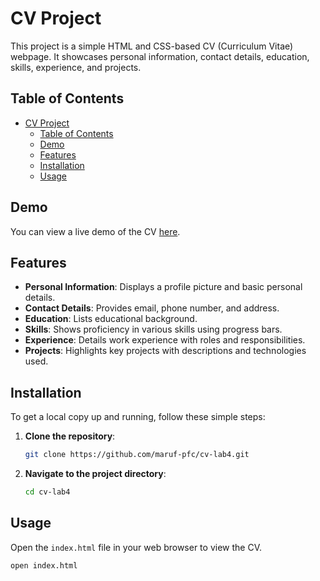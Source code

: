 # CV Project

This project is a simple HTML and CSS-based CV (Curriculum Vitae) webpage. It showcases personal information, contact details, education, skills, experience, and projects.

## Table of Contents

- [CV Project](#cv-project)
  - [Table of Contents](#table-of-contents)
  - [Demo](#demo)
  - [Features](#features)
  - [Installation](#installation)
  - [Usage](#usage)

## Demo

You can view a live demo of the CV [here](https://mdmarufsarker.github.io/cv-design-gub/).

## Features

- **Personal Information**: Displays a profile picture and basic personal details.
- **Contact Details**: Provides email, phone number, and address.
- **Education**: Lists educational background.
- **Skills**: Shows proficiency in various skills using progress bars.
- **Experience**: Details work experience with roles and responsibilities.
- **Projects**: Highlights key projects with descriptions and technologies used.

## Installation

To get a local copy up and running, follow these simple steps:

1. **Clone the repository**:

   ```sh
   git clone https://github.com/maruf-pfc/cv-lab4.git
   ```

2. **Navigate to the project directory**:

   ```sh
   cd cv-lab4
   ```

## Usage

Open the `index.html` file in your web browser to view the CV.

```sh
open index.html
```
